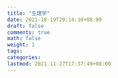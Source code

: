 ```yaml
---
title: "生理学"
date: 2021-10-19T20:14:10+08:00
draft: false
comments: true
math: false
weight: 1
tags:
categories:
lastmod: 2021-11-27T17:37:49+08:00
---
```


